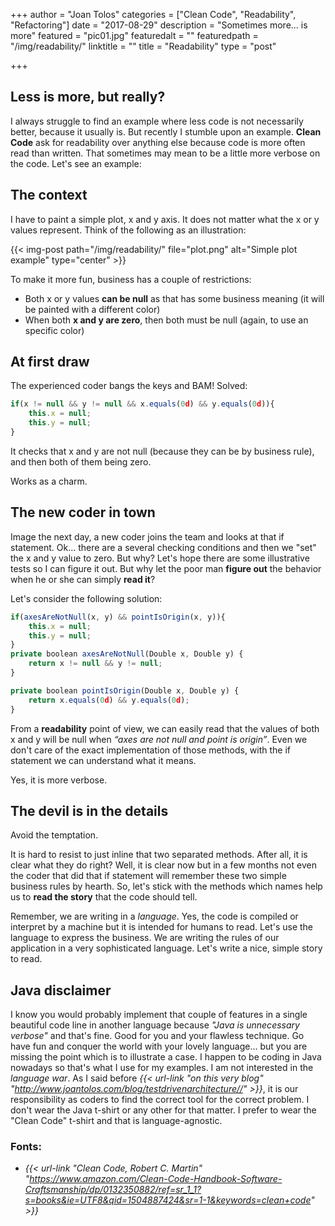 +++
author = "Joan Tolos"
categories = ["Clean Code", "Readability", "Refactoring"]
date = "2017-08-29"
description = "Sometimes more... is more"
featured = "pic01.jpg"
featuredalt = ""
featuredpath = "/img/readability/"
linktitle = ""
title = "Readability"
type = "post"

+++

## Less is more, but really?

I always struggle to find an example where less code is not necessarily better, because it usually is. But recently I stumble upon an example. **Clean Code** ask for readability over anything else because code is more often read than written. That sometimes may mean to be a little more verbose on the code. Let's see an example:

## The context

I have to paint a simple plot, x and y axis. It does not matter what the x or y values represent. Think of the following as an illustration:

{{< img-post path="/img/readability/" file="plot.png" alt="Simple plot example" type="center" >}}

To make it more fun, business has a couple of restrictions:

* Both x or y values **can be null** as that has some business meaning (it will be painted with a different color)
* When both **x and y are zero**, then both must be null (again, to use an specific color)

## At first draw

The experienced coder bangs the keys and BAM! Solved:

```javascript
if(x != null && y != null && x.equals(0d) && y.equals(0d)){
    this.x = null;
    this.y = null;
}
```

It checks that x and y are not null (because they can be by business rule), and then both of them being zero.

Works as a charm.

## The new coder in town

Image the next day, a new coder joins the team and looks at that if statement. Ok... there are a several checking conditions and then we "set" the x and y value to zero. But why? Let's hope there are some illustrative tests so I can figure it out. But why let the poor man **figure out** the behavior when he or she can simply **read it**?

Let's consider the following solution:

```javascript
if(axesAreNotNull(x, y) && pointIsOrigin(x, y)){
    this.x = null;
    this.y = null;
}
private boolean axesAreNotNull(Double x, Double y) {
    return x != null && y != null;
}

private boolean pointIsOrigin(Double x, Double y) {
    return x.equals(0d) && y.equals(0d);
}
```

From a **readability** point of view, we can easily read that the values of both x and y will be null when _“axes are not null and point is origin”_. Even we don't care of the exact implementation of those methods, with the if statement we can understand what it means.

Yes, it is more verbose.

## The devil is in the details

Avoid the temptation.

It is hard to resist to just inline that two separated methods. After all, it is clear what they do right? Well, it is clear now but in a few months not even the coder that did that if statement will remember these two simple business rules by hearth. So, let's stick with the methods which names help us to **read the story** that the code should tell.

Remember, we are writing in a _language_. Yes, the code is compiled or interpret by a machine but it is intended for humans to read. Let's use the language to express the business. We are writing the rules of our application in a very sophisticated language. Let's write a nice, simple story to read.  

## Java disclaimer

I know you would probably implement that couple of features in a single beautiful code line in another language because _"Java is unnecessary verbose"_ and that's fine. Good for you and your flawless technique. Go have fun and conquer the world with your lovely language... but you are missing the point which is to illustrate a case. I happen to be coding in Java nowadays so that's what I use for my examples. I am not interested in the _language war_. As I said before _{{< url-link "on this very blog" "http://www.joantolos.com/blog/testdrivenarchitecture//" >}}_, it is our responsibility as coders to find the correct tool for the correct problem. I don't wear the Java t-shirt or any other for that matter. I prefer to wear the "Clean Code" t-shirt and that is language-agnostic.

### Fonts:

* _{{< url-link "Clean Code, Robert C. Martin" "https://www.amazon.com/Clean-Code-Handbook-Software-Craftsmanship/dp/0132350882/ref=sr_1_1?s=books&ie=UTF8&qid=1504887424&sr=1-1&keywords=clean+code" >}}_    

